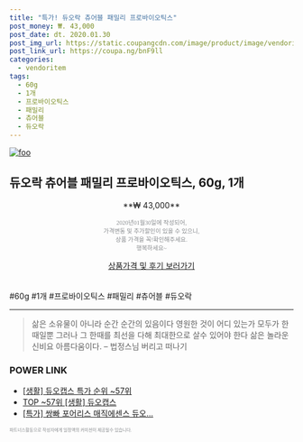 ```yaml
--- 
title: "특가! 듀오락 츄어블 패밀리 프로바이오틱스" 
post_money: ₩. 43,000 
post_date: dt. 2020.01.30 
post_img_url: https://static.coupangcdn.com/image/product/image/vendoritem/2018/09/05/3861697237/5b3e552b-c408-4396-aa2e-821a805f0ddf.jpg 
post_link_url: https://coupa.ng/bnF9ll 
categories: 
  - vendoritem 
tags: 
  - 60g 
  - 1개 
  - 프로바이오틱스 
  - 패밀리 
  - 츄어블 
  - 듀오락 
--- 
```

[![foo](https://static.coupangcdn.com/image/product/image/vendoritem/2018/09/05/3861697237/5b3e552b-c408-4396-aa2e-821a805f0ddf.jpg)](https://coupa.ng/bnF9ll) 

## 듀오락 츄어블 패밀리 프로바이오틱스, 60g, 1개 
<p style="text-align: center;">**₩ 43,000**</p> 
<p style="text-align: center;"><span style="color: #898c8f; font-family: Georgia,Times,serif; font-size: 0.75em;">2020년01월30일에 작성되어, <br>가격변동 및 추가할인이 있을 수 있으니,<br> 상품 가격을 꼭!확인해주세요.<br>행복하세요~</span> 
</p>	 
<div markdown="0" style="text-align: center;"><a href="https://coupa.ng/bnF9ll" class="btn btn--success">상품가격 및 후기 보러가기</a></div> 
<br><br> 
  #60g #1개 #프로바이오틱스 #패밀리 #츄어블 #듀오락 
<hr> 

> 삶은 소유물이 아니라 순간 순간의 있음이다 영원한 것이 어디 있는가 모두가 한때일뿐 그러나 그 한때를 최선을 다해 최대한으로 살수 있어야 한다 삶은 놀라운 신비요 아름다움이다. – 법정스님 버리고 떠나기 


### POWER LINK

* <a href="https://blog.naver.com/sakai111/221785286120" target="_blank"> [생활] 듀오캡스 특가 순위 ~57위</a>
* <a href="https://blog.naver.com/an0733/221785286116" target="_blank"> TOP ~57위 [생활] 듀오캡스</a>
* <a href="https://blog.naver.com/an0733/221786980409" target="_blank">[특가] 쌍빠 포어리스 매직에센스 듀오...</a>

<span style="color: #898c8f; font-family: Georgia,Times,serif; font-size: 0.55em;">파트너스활동으로 작성자에게 일정액의 커미션이 제공될수 있습니다.</span> 
